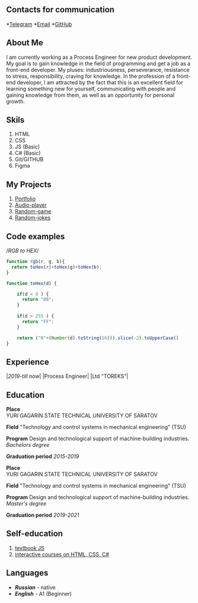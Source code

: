 ## Contacts for communication

*[Telegram](https://t.me/bychowde)
*[Email](askonapk777@mail.ru)
*[GitHub](askonapk1997)

## About Me

I am currently working as a Process Engineer for new product development. 
My goal is to gain knowledge in the field of programming and get a job as a front-end developer. 
My pluses: industriousness, perseverance, resistance to stress, responsibility, craving for knowledge. 
In the profession of a front-end developer, I am attracted by the fact that this is an excellent field for 
learning something new for yourself, communicating with people and gaining knowledge from them, 
as well as an opportunity for personal growth.

## Skils

1. HTML
2. CSS
3. JS (Basic)
4. C# (Basic)
5. Git/GITHUB
6. Figma

## My Projects
1. [Portfolio](https://rolling-scopes-school.github.io/askonapk1997-JSFEPRESCHOOL/portfolio/)
2. [Audio-player](https://rolling-scopes-school.github.io/askonapk1997-JSFEPRESCHOOL/audio-player/)
3. [Random-game](https://rolling-scopes-school.github.io/askonapk1997-JSFEPRESCHOOL/random-game/)
4. [Random-jokes](https://rolling-scopes-school.github.io/askonapk1997-JSFEPRESCHOOL/random-jokes/)

## Code examples

/*RGB to HEX*/

```javascript
function rgb(r, g, b){
  return toHex(r)+toHex(g)+toHex(b);
}

function toHex(d) {

    if(d < 0 ) {
      return "00";
    }
    
    if(d > 255 ) {
      return "FF";
    }

    return ("0"+(Number(d).toString(16))).slice(-2).toUpperCase()
}
```

## Experience

|*2019-till now*|   |Process Engineer|   |Ltd "TOREKS"|

## Education

**Place**  
YURI GAGARIN STATE TECHNICAL UNIVERSITY OF SARATOV

**Field**
"Technology and control systems in mechanical engineering" (TSU) 

**Program**
Design and technological support of machine-building industries.
*Bachelors degree*

**Graduation period** 
*2015-2019*

**Place**  
YURI GAGARIN STATE TECHNICAL UNIVERSITY OF SARATOV

**Field**
"Technology and control systems in mechanical engineering" (TSU) 

**Program**
Design and technological support of machine-building industries.
*Master's degree*

**Graduation period** 
*2019-2021*

## Self-education
1. [textbook JS](https://learn.javascript.ru/)
2. [interactive courses on HTML, CSS, C#](https://www.w3schools.com/)

## Languages
* ***Russian*** - native
* ***English*** - A1 (Beginner)